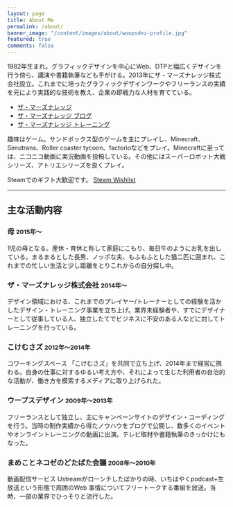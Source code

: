 ```yaml
---
layout: page
title: About Me
permalink: /about/
banner_image: "/content/images/about/woopsdez-profile.jpg"
featured: true
comments: false
---
```


1982年生まれ。グラフィックデザインを中心にWeb、DTPと幅広くデザインを行う傍ら、講演や書籍執筆なども手がける。2013年にザ・マーズナレッジ株式会社設立。これまでに培ったグラフィックデザインワークやフリーランスの実績を元により実践的な技術を教え、企業の即戦力な人材を育てている。

* [ザ・マーズナレッジ](http://themarsknowledge.com/)
* [ザ・マーズナレッジ ブログ](http://themarsknowledge.com/blog)
* [ザ・マーズナレッジ トレーニング](http://themarsknowledge.com/training)

趣味はゲーム。サンドボックス型のゲームを主にプレイし、Minecraft、Simutrans、Roller coaster tycoon、factorioなどをプレイ。Minecraftに至っては、ニコニコ動画に実況動画を投稿している。その他にはスーパーロボット大戦シリーズ、アトリエシリーズを良くプレイ。

Steamでのギフト大歓迎です。
[Steam Wishlist](http://steamcommunity.com/id/migy-craft/wishlist/)

---

## 主な活動内容

### <i class="fa fa-birthday-cake"></i> 母 <small>2015年〜</small>
1児の母となる。産休・育休と称して家庭にこもり、毎日牛のようにお乳を出している。まるまるとした長男、ノッポな夫、もふもふとした猫二匹に囲まれ、これまでの忙しい生活と少し距離をとりこれからの自分探し中。

### <i class="fa fa-spinner"></i> ザ・マーズナレッジ株式会社 <small>2014年〜</small>
デザイン領域における、これまでのプレイヤー/トレーナーとしての経験を活かしたデザイン・トレーニング事業を立ち上げ。業界未経験者や、すでにデザイナーとして従事している人、独立したてでビジネスに不安のある人などに対してトレーニングを行っている。

### <i class="fa fa-home"></i> こけむさズ <small>2012年〜2014年</small>
コワーキングスペース 「こけむさズ」を共同で立ち上げ、2014年まで経営に携わる。自身の仕事に対するゆるい考え方や、それによって生じた利用者の自治的な活動が、働き方を模索するメディアに取り上げられた。

<!-- * [僕らの時代のライフデザイン: 自分でつくる自由でしなやかな働き方・暮らし方](https://books.google.co.jp/books?id=xEu2AgAAQBAJ&pg=PT65&lpg=PT65&dq=%E3%81%93%E3%81%91%E3%82%80%E3%81%95%E3%82%BA&source=bl&ots=-ESIPBHBPW&sig=8SHGozPRJCnTNn-dF6kjZ0B0tw4&hl=en&sa=X&ved=0ahUKEwjik4uUs_PLAhVhYqYKHbzhCg84HhDoAQg8MAQ#v=onepage&q=%E3%81%93%E3%81%91%E3%82%80%E3%81%95%E3%82%BA&f=false)

* [現代版トキワ荘　コワーキングスペースに集う人々](http://style.nikkei.com/article/DGXBZO64313190Z11C13A2WZ8000?channel=DF130120166040&style=1)

* [利用者の自主性こそがコワーキングスペースを育てる--高円寺「こけむさズ」](http://japan.cnet.com/sp/coworking/35026893/) -->

### <i class="fa fa-paint-brush"></i> ウープスデザイン <small>2009年〜2013年</small>
フリーランスとして独立し、主にキャンペーンサイトのデザイン・コーディングを行う。当時の制作実績から得たノウハウをブログで公開し、数多くのイベントやオンライントレーニングの動画に出演。テレビ取材や書籍執筆のきっかけにもなった。

<!-- * [トレンドに振り回されない。デザインの考え方を等身大にまとめた本を書きました](http://blog.woopsdez.jp/archives/2921)
* [建築再構企画 ロゴマークデザイン](http://blog.woopsdez.jp/archives/2747)
* [NHK きょうの世界 で取材を受けました。](http://blog.woopsdez.jp/archives/954) -->

### <i class="fa fa-headphones"></i> まめことネコゼのどたばた会議 <small>2008年〜2010年</small>
動画配信サービス Ustreamがローンチしたばかりの時、いちはやくpodcast+生放送という形態で周囲のWeb
事情についてフリートークする番組を放送。当時、一部の業界でひっそりと流行した。

<!-- * [ペパボ インタビュー](http://blog.livedoor.jp/dotabatakaigi/archives/1282443.html)
* [Yahoo! デザイナー インタビュー](http://blog.livedoor.jp/dotabatakaigi/archives/977928.html)
* [はてな潜入リポート](http://blog.livedoor.jp/dotabatakaigi/archives/642326.html) -->